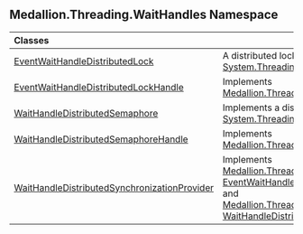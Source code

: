 ## Medallion.Threading.WaitHandles Namespace

| Classes | |
| :--- | :--- |
| [EventWaitHandleDistributedLock](LMZafb40QNKPqmMgiWZRCw.md 'Medallion.Threading.WaitHandles.EventWaitHandleDistributedLock') | A distributed lock based on a global [System.Threading.EventWaitHandle](https://docs.microsoft.com/en-us/dotnet/api/System.Threading.EventWaitHandle 'System.Threading.EventWaitHandle') on Windows. |
| [EventWaitHandleDistributedLockHandle](ZmMZk+Ogw3TEy3Qj+BHNOg.md 'Medallion.Threading.WaitHandles.EventWaitHandleDistributedLockHandle') | Implements [Medallion.Threading.IDistributedSynchronizationHandle](https://docs.microsoft.com/en-us/dotnet/api/Medallion.Threading.IDistributedSynchronizationHandle 'Medallion.Threading.IDistributedSynchronizationHandle') |
| [WaitHandleDistributedSemaphore](u++QKv1+Gje9fkJlbjceow.md 'Medallion.Threading.WaitHandles.WaitHandleDistributedSemaphore') | Implements a distributed semaphore based on a global [System.Threading.Semaphore](https://docs.microsoft.com/en-us/dotnet/api/System.Threading.Semaphore 'System.Threading.Semaphore') |
| [WaitHandleDistributedSemaphoreHandle](Qzz0SP9O_CPbKNcEYp4rNQ.md 'Medallion.Threading.WaitHandles.WaitHandleDistributedSemaphoreHandle') | Implements [Medallion.Threading.IDistributedSynchronizationHandle](https://docs.microsoft.com/en-us/dotnet/api/Medallion.Threading.IDistributedSynchronizationHandle 'Medallion.Threading.IDistributedSynchronizationHandle') |
| [WaitHandleDistributedSynchronizationProvider](UsS2hO+xXgwbwvK7JBT0hA.md 'Medallion.Threading.WaitHandles.WaitHandleDistributedSynchronizationProvider') | Implements [Medallion.Threading.IDistributedLockProvider](https://docs.microsoft.com/en-us/dotnet/api/Medallion.Threading.IDistributedLockProvider 'Medallion.Threading.IDistributedLockProvider') for [EventWaitHandleDistributedLock](LMZafb40QNKPqmMgiWZRCw.md 'Medallion.Threading.WaitHandles.EventWaitHandleDistributedLock')<br/>and [Medallion.Threading.IDistributedSemaphoreProvider](https://docs.microsoft.com/en-us/dotnet/api/Medallion.Threading.IDistributedSemaphoreProvider 'Medallion.Threading.IDistributedSemaphoreProvider') for [WaitHandleDistributedSemaphore](u++QKv1+Gje9fkJlbjceow.md 'Medallion.Threading.WaitHandles.WaitHandleDistributedSemaphore'). |
